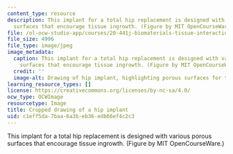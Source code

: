 ```yaml
---
content_type: resource
description: This implant for a total hip replacement is designed with various porous
  surfaces that encourage tissue ingrowth. (Figure by MIT OpenCourseWare.)
file: /ol-ocw-studio-app/courses/20-441j-biomaterials-tissue-interactions-fall-2009/c1eff5da7baa6a3beb36edb66ef4c2c3_20-441jf09-th.jpg
file_size: 4996
file_type: image/jpeg
image_metadata:
  caption: This implant for a total hip replacement is designed with various porous
    surfaces that encourage tissue ingrowth. (Figure by MIT OpenCourseWare.)
  credit: ''
  image-alt: Drawing of hip implant, highlighting porous surfaces for tissue ingrowth.
learning_resource_types: []
license: https://creativecommons.org/licenses/by-nc-sa/4.0/
ocw_type: OCWImage
resourcetype: Image
title: Cropped drawing of a hip implant
uid: c1eff5da-7baa-6a3b-eb36-edb66ef4c2c3
---
```

This implant for a total hip replacement is designed with various porous surfaces that encourage tissue ingrowth. (Figure by MIT OpenCourseWare.)